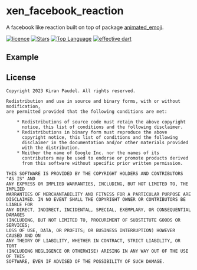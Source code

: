 # xen_facebook_reaction

A facebook like reaction built on top of package <a href='https://pub.dev/packages/animated_emoji'>animated_emoji</a>.


[![licence](https://img.shields.io/badge/licence-BSD-orange.svg)](https://github.com/xenSlayer/xen_facebook_reaction/blob/master/LICENSE)
[![Stars](https://img.shields.io/github/stars/xenSlayer/xen_facebook_reaction?color=purple)](https://github.com/xenSlayer/xen_facebook_reaction)
[![Top Language](https://img.shields.io/github/languages/top/xenSlayer/xen_facebook_reaction?color=9cf)](https://github.com/sarbagyastha/youtube_player_flutter)
[![effective dart](https://img.shields.io/badge/style-effective_dart-40c4ff.svg)](https://dart.dev/guides/language/effective-dart)

## Example


## License

```
Copyright 2023 Kiran Paudel. All rights reserved.

Redistribution and use in source and binary forms, with or without modification,
are permitted provided that the following conditions are met:

    * Redistributions of source code must retain the above copyright
      notice, this list of conditions and the following disclaimer.
    * Redistributions in binary form must reproduce the above
      copyright notice, this list of conditions and the following
      disclaimer in the documentation and/or other materials provided
      with the distribution.
    * Neither the name of Google Inc. nor the names of its
      contributors may be used to endorse or promote products derived
      from this software without specific prior written permission.

THIS SOFTWARE IS PROVIDED BY THE COPYRIGHT HOLDERS AND CONTRIBUTORS "AS IS" AND
ANY EXPRESS OR IMPLIED WARRANTIES, INCLUDING, BUT NOT LIMITED TO, THE IMPLIED
WARRANTIES OF MERCHANTABILITY AND FITNESS FOR A PARTICULAR PURPOSE ARE
DISCLAIMED. IN NO EVENT SHALL THE COPYRIGHT OWNER OR CONTRIBUTORS BE LIABLE FOR
ANY DIRECT, INDIRECT, INCIDENTAL, SPECIAL, EXEMPLARY, OR CONSEQUENTIAL DAMAGES
(INCLUDING, BUT NOT LIMITED TO, PROCUREMENT OF SUBSTITUTE GOODS OR SERVICES;
LOSS OF USE, DATA, OR PROFITS; OR BUSINESS INTERRUPTION) HOWEVER CAUSED AND ON
ANY THEORY OF LIABILITY, WHETHER IN CONTRACT, STRICT LIABILITY, OR TORT
(INCLUDING NEGLIGENCE OR OTHERWISE) ARISING IN ANY WAY OUT OF THE USE OF THIS
SOFTWARE, EVEN IF ADVISED OF THE POSSIBILITY OF SUCH DAMAGE.

```